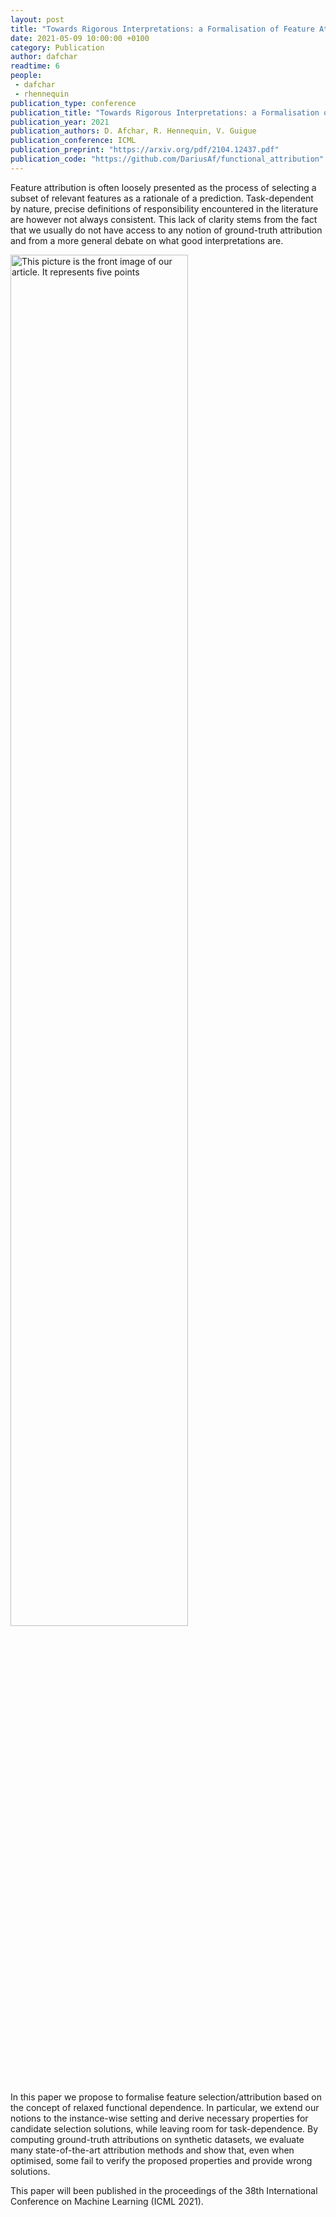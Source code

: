 ```yaml
---
layout: post
title: "Towards Rigorous Interpretations: a Formalisation of Feature Attribution"
date: 2021-05-09 10:00:00 +0100
category: Publication
author: dafchar
readtime: 6
people:
 - dafchar
 - rhennequin
publication_type: conference
publication_title: "Towards Rigorous Interpretations: a Formalisation of Feature Attribution"
publication_year: 2021
publication_authors: D. Afchar, R. Hennequin, V. Guigue
publication_conference: ICML
publication_preprint: "https://arxiv.org/pdf/2104.12437.pdf"
publication_code: "https://github.com/DariusAf/functional_attribution"
---
```


Feature attribution is often loosely presented as the process of selecting a subset of relevant features as a rationale of a prediction. 
Task-dependent by nature, precise definitions of responsibility encountered in the literature are however not always consistent. 
This lack of clarity stems from the fact that we usually do not have access to any notion of ground-truth attribution and from a more general debate on what good interpretations are.

<div class="publication-illustration">
    <img
        style="width: 75%;"
        src="{{ '/static/images/publis/afchar21icml/i_am_a_picture.png' | prepend: site.url }}"
        alt="This picture is the front image of our article. It represents five points"/>
</div>

In this paper we propose to formalise feature selection/attribution based on the concept of relaxed functional dependence.
In particular, we extend our notions to the instance-wise setting and derive necessary properties for candidate selection solutions, while leaving room for task-dependence.
By computing ground-truth attributions on synthetic datasets, we evaluate many state-of-the-art attribution methods and show that, even when optimised, some fail to verify the proposed properties and provide wrong solutions.

This paper will been published in the proceedings of the 38th International Conference on Machine Learning (ICML 2021).
